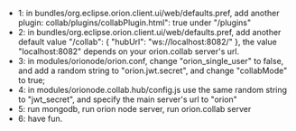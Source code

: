 - 1: in bundles/org.eclipse.orion.client.ui/web/defaults.pref,   add another plugin: collab/plugins/collabPlugin.html": true under "/plugins"
- 2: in bundles/org.eclipse.orion.client.ui/web/defaults.pref, add another default value "/collab": { "hubUrl": "ws://localhost:8082/" }, the value "localhost:8082" depends on your orion.collab server's url.
- 3: in modules/orionode/orion.conf, change "orion_single_user" to false, and add a random string to "orion.jwt.secret", and change "collabMode" to true;
- 4: in modules/orionode.collab.hub/config.js use the same random string to "jwt_secret", and specify the main server's url to "orion"
- 5: run mongodb, run orion node server, run orion.collab server
- 6: have fun.

